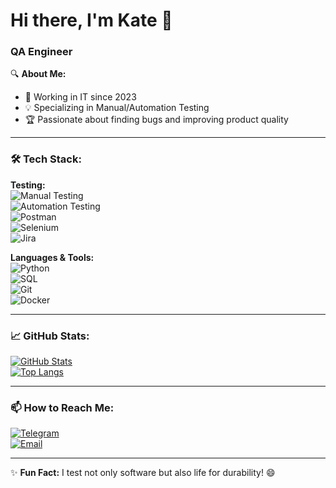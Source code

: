 # Hi there, I'm Kate 👋  
### QA Engineer 

🔍 **About Me:**  
- 🚀 Working in IT since 2023 
- 💡 Specializing in Manual/Automation Testing  
- 🏆 Passionate about finding bugs and improving product quality  

---

### 🛠 Tech Stack:  
**Testing:**  
![Manual Testing](https://img.shields.io/badge/-Manual_Testing-FF6B6B?style=flat)  
![Automation Testing](https://img.shields.io/badge/-Automation-43B02A?style=flat)  
![Postman](https://img.shields.io/badge/-Postman-FF6C37?style=flat&logo=postman)  
![Selenium](https://img.shields.io/badge/-Selenium-43B02A?style=flat&logo=selenium)  
![Jira](https://img.shields.io/badge/-Jira-0052CC?style=flat&logo=jira)  

**Languages & Tools:**  
![Python](https://img.shields.io/badge/-Python-3776AB?style=flat&logo=python)  
![SQL](https://img.shields.io/badge/-SQL-4479A1?style=flat&logo=postgresql)  
![Git](https://img.shields.io/badge/-Git-F05032?style=flat&logo=git)  
![Docker](https://img.shields.io/badge/-Docker-2496ED?style=flat&logo=docker)  

---

### 📈 GitHub Stats:  
[![GitHub Stats](https://github-readme-stats.vercel.app/api?username=YOUR_USERNAME&show_icons=true&theme=radical)](https://github.com/katinagon)  
[![Top Langs](https://github-readme-stats.vercel.app/api/top-langs/?username=YOUR_USERNAME&layout=compact&theme=radical)](https://github.com/katinagon)  

---

### 📫 How to Reach Me:  
[![Telegram](https://img.shields.io/badge/-Telegram-0088cc?style=flat&logo=telegram)](https://t.me/katinagon)   
[![Email](https://img.shields.io/badge/-Email-D14836?style=flat&logo=gmail)](mailto:katinagon@yandex.ru)  

---

✨ **Fun Fact:** I test not only software but also life for durability! 😄  
